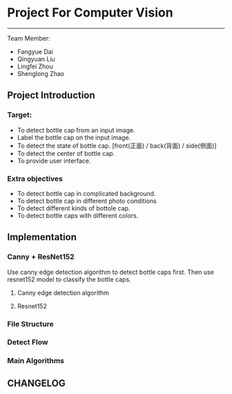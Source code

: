 # Project For Computer Vision
-----------------------------------------------------
Team Member:
* Fangyue Dai<br/>
* Qingyuan Liu<br/>
* Lingfei Zhou<br/>
* Shenglong Zhao<br/>

## Project Introduction
### Target:
* To detect bottle cap from an input image.
* Label the bottle cap on the input image.
* To detect the state of bottle cap. [front(正面) / back(背面) / side(侧面)]
* To detect the center of bottle cap.
* To provide user interface.

### Extra objectives
* To detect bottle cap in complicated background.
* To detect bottle cap in different photo conditions
* To detect different kinds of bottole cap.
* To detect bottle caps with different colors.

## Implementation

### Canny + ResNet152
Use canny edge detection algorithm to detect bottle caps first. Then use resnet152 model to classify the bottle caps.

1. Canny edge detection algorithm

2. Resnet152


### File Structure


### Detect Flow

### Main Algorithms

## CHANGELOG

